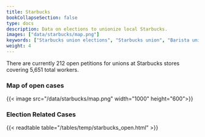 ```yaml
---
title: Starbucks
bookCollapseSection: false
type: docs
description: Data on elections to unionize local Starbucks.
images: ["data/starbucks/map.png"]
keywords: ["Starbucks union elections", "Starbucks union", "Barista union"]
weight: 4
---
```


There are currently 212 open petitions for unions at Starbucks stores covering 5,651 total workers.
### Map of open cases
{{< image
    src="/data/starbucks/map.png"
    width="1000" height="600">}}

### Election Related Cases
{{< readtable table="/tables/temp/starbucks_open.html" >}}
